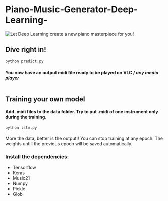 # Piano-Music-Generator-Deep-Learning-

![Let Deep Learning create a new piano masterpiece for you!](https://blog-c7ff.kxcdn.com/blog/wp-content/uploads/2018/05/8.jpg)
## Dive right in!

`python predict.py`</br>
#### You now have an output midi file ready to be played on VLC / *any media player*<br><br>
## Training your own model
#### Add .midi files to the data folder. Try to put .midi of one instrument only during the training.
`python lstm.py`<br><br>
More the data, better is the output!!
You can stop training at any epoch. The weights untill the previous epoch will be saved automatically.
### Install the dependencies:
* Tensorflow</br>
* Keras</br>
* Music21</br>
* Numpy</br>
* Pickle</br>
* Glob  </br>
